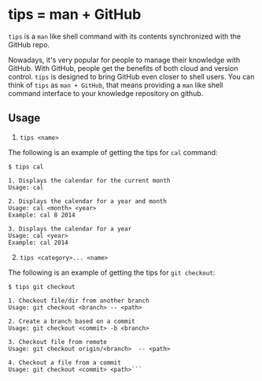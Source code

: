 tips = man + GitHub
===================

`tips` is a `man` like shell command with its contents synchronized with the GitHub repo. 

Nowadays, it's very popular for people to manage their knowledge with GitHub. With GitHub, people get the benefits of both cloud and version control. `tips` is designed to bring GitHub even closer to shell users. You can think of `tips` as `man + GitHub`, that means providing a `man` like shell command interface to your knowledge repository on github. 

Usage
-----

1) `tips <name>`

The following is an example of getting the tips for `cal` command:

```
$ tips cal

1. Displays the calendar for the current month
Usage: cal

2. Displays the calendar for a year and month
Usage: cal <month> <year>
Example: cal 8 2014

3. Displays the calendar for a year
Usage: cal <year>
Example: cal 2014
```

2) `tips <category>... <name>`

The following is an example of getting the tips for `git checkout`:

```
$ tips git checkout

1. Checkout file/dir from another branch
Usage: git checkout <branch> -- <path>

2. Create a branch based on a commit
Usage: git checkout <commit> -b <branch>

3. Checkout file from remote 
Usage: git checkout origin/<branch>  -- <path>

4. Checkout a file from a commit
Usage: git checkout <commit> <path>```
```
